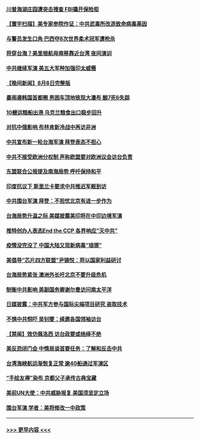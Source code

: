 #### [川普海湖庄园遭突击搜查 FBI撬开保险柜](../pages/prog202/a103498109.md?t=08091301) 
#### [【寰宇扫描】美专家参院作证：中共武毒所改造致命病毒基因](../pages/prog202/a103498025.md?t=08091301) 
#### [与警员发生口角 巴西夺8次世界柔术冠军遭枪杀](../pages/prog202/a103498035.md?t=08091301) 
#### [将穿台海？美里根航母南移靠近台湾 夜间演训](../pages/prog202/a103497984.md?t=08091301) 
#### [中共继续军演 美五大军种加强印太威慑](../pages/prog202/a103497986.md?t=08091301) 
#### [【晚间新闻】8月8日完整版](../pages/prog202/a103497940.md?t=08091301) 
#### [暴雨袭韩国首都圈 男困车顶地铁现大瀑布 酿7死6失踪](../pages/prog202/a103497911.md?t=08091301) 
#### [10艘运粮船出港 乌克兰粮食出口稳步回升](../pages/prog202/a103497779.md?t=08091301) 
#### [对抗中俄影响 布林肯新冷战中再访非洲](../pages/prog202/a103497776.md?t=08091301) 
#### [中共宣布新一轮台海军演 拜登表态不担心](../pages/prog202/a103497773.md?t=08091301) 
#### [中共不接受欧洲分权制 声称欧盟要对欧洲议会访台负责](../pages/prog202/a103497716.md?t=08091301) 
#### [东盟联合公报提及南海局势 呼吁保持和平](../pages/prog202/a103497695.md?t=08091301) 
#### [印度抗议下 斯里兰卡要求中共推迟军舰到访](../pages/prog202/a103497664.md?t=08091301) 
#### [中共围台军演 拜登：不担忧北京有进一步作为](../pages/prog202/a103497557.md?t=08091301) 
#### [台海局势升温之际 美媒披露美印将在中印边境军演](../pages/prog202/a103497654.md?t=08091301) 
#### [推特创办人表态End the CCP 各界响应“灭中共”](../pages/prog202/a103497594.md?t=08091301) 
#### [疫情没完没了 中国大陆又现新病毒“琅琊”](../pages/prog202/a103497596.md?t=08091301) 
#### [美倡导“芯片四方联盟”尹锡悦：将以国家利益研讨](../pages/prog202/a103497605.md?t=08091301) 
#### [台海局势紧张 澳洲外长吁北京不要升级危机](../pages/prog202/a103497592.md?t=08091301) 
#### [制衡中共影响 美副国务卿谢尔曼访问南太平洋](../pages/prog202/a103497590.md?t=08091301) 
#### [日媒披露：中共军方参与国际尖端项目研究 盗取技术](../pages/prog202/a103497598.md?t=08091301) 
#### [不惧中共恫吓 吴钊燮：续邀各国领袖访台](../pages/prog202/a103497529.md?t=08091301) 
#### [【禁闻】效仿佩洛西 访台政要或络绎不绝](../pages/prog202/a103497478.md?t=08091301) 
#### [美反恐闭门会 中情局谈首要任务：了解和反击中共](../pages/prog202/a103497432.md?t=08091301) 
#### [台湾海峡航运渐恢复正常 逾40船通过军演区](../pages/prog202/a103497445.md?t=08091301) 
#### [“手绘友禅”染布 京都父子承传古典宝藏](../pages/prog202/a103497349.md?t=08091301) 
#### [美前UN大使：中共威胁报复 美国须坚定立场](../pages/prog202/a103497378.md?t=08091301) 
#### [围台军演 学者：美将修改一中政策](../pages/prog202/a103497347.md?t=08091301) 

----
#### [ >>> 更早内容 <<< ](../indexes/prog202-earlier.md)
